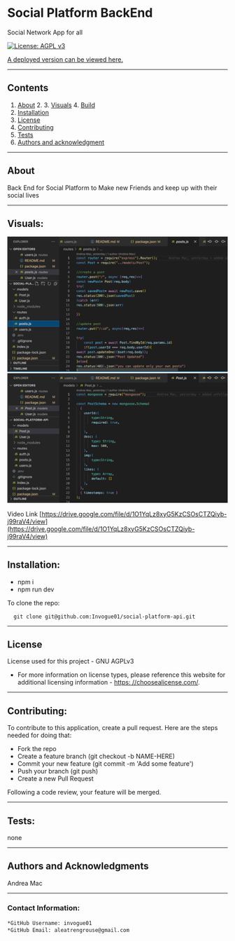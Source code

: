 # Social Platform BackEnd

Social Network App for all

[![License: AGPL v3](https://img.shields.io/badge/License-AGPL%20v3-blue.svg)](https://www.gnu.org/licenses/agpl-3.0)

[A deployed version can be viewed here.](https://github.com/Invogue01/social-platform-api)

---

## Contents

1. [About](#about) 2. 3. [Visuals](#visuals) 4. [Build](#build)
2. [Installation](#installation)
3. [License](#license)
4. [Contributing](#contributing)
5. [Tests](#tests)
6. [Authors and acknowledgment](#authors%20and%20acknowledgment)

---

## About

Back End for Social Platform to
Make new Friends and keep up with their social lives

---

## Visuals:

![Code Snippet One](/media/code1.png)
![Code Snippet One](/media/code2.png)

Video Link
[https://drive.google.com/file/d/1O1YqLz8xyG5KzCSOsCTZQiyb-j99raV4/view](https://drive.google.com/file/d/1O1YqLz8xyG5KzCSOsCTZQiyb-j99raV4/view)

---

## Installation:

- npm i
- npm run dev

To clone the repo:

      git clone git@github.com:Invogue01/social-platform-api.git

---

## License

License used for this project - GNU AGPLv3

- For more information on license types, please reference this website
  for additional licensing information - [https: //choosealicense.com/](https://choosealicense.com/).

---

## Contributing:

To contribute to this application, create a pull request.
Here are the steps needed for doing that:

- Fork the repo
- Create a feature branch (git checkout -b NAME-HERE)
- Commit your new feature (git commit -m 'Add some feature')
- Push your branch (git push)
- Create a new Pull Request

Following a code review, your feature will be merged.

---

## Tests:

none

---

## Authors and Acknowledgments

Andrea Mac

---

### Contact Information:

    *GitHub Username: invogue01
    *GitHub Email: aleatrengrouse@gmail.com
